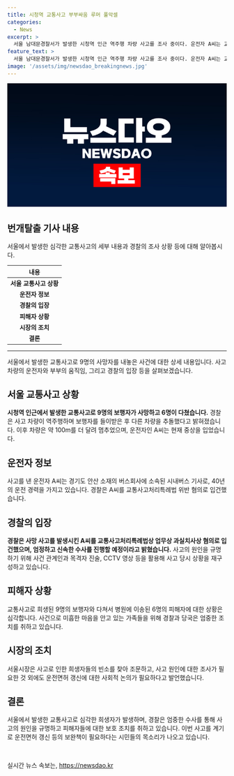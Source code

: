 ```yaml
---
title: 시청역 교통사고 부부싸움 루머 풀악셀
categories:
  - News
excerpt: >
  서울 남대문경찰서가 발생한 시청역 인근 역주행 차량 사고를 조사 중이다. 운전자 A씨는 교통사고처리특례법 위반 혐의로 입건되었고, 사고 원인을 조사 중이다. 온라인 메신저를 통해 루머가 확산되었지만, 경찰은 해당 내용이 사실무근이라고 밝혔다. A씨는 40년 운전 경력을 가진 시내버스 기사로, 사고 후 현재 서울대병원에 입원 중이다. 일부에서는 A씨가 브레이크와 악셀을 착각했거나 급발진이 일어났다는 주장과 맞지 않는 사고 경위가 공개되고 있다. 사건은 여전히 수사 중이며, 사고 원인과 가해 차량의 동선을 재구성하기 위해 목격자 진술, CCTV 및 블랙박스 영상 등을 활용하고 있다. 또한, 이 사고를 계기로 고령자 운전면허 갱신에 대한 사회적 논의가 시작됐다.
feature_text: >
  서울 남대문경찰서가 발생한 시청역 인근 역주행 차량 사고를 조사 중이다. 운전자 A씨는 교통사고처리특례법 위반 혐의로 입건되었고, 사고 원인을 조사 중이다. 온라인 메신저를 통해 루머가 확산되었지만, 경찰은 해당 내용이 사실무근이라고 밝혔다. A씨는 40년 운전 경력을 가진 시내버스 기사로, 사고 후 현재 서울대병원에 입원 중이다. 일부에서는 A씨가 브레이크와 악셀을 착각했거나 급발진이 일어났다는 주장과 맞지 않는 사고 경위가 공개되고 있다. 사건은 여전히 수사 중이며, 사고 원인과 가해 차량의 동선을 재구성하기 위해 목격자 진술, CCTV 및 블랙박스 영상 등을 활용하고 있다. 또한, 이 사고를 계기로 고령자 운전면허 갱신에 대한 사회적 논의가 시작됐다.
image: '/assets/img/newsdao_breakingnews.jpg'
---
```


<p><img src="/assets/img/newsdao_breakingnews.jpg" alt="cryptoinkorea 속보" /></p>

<h2 data-ke-size="size26">번개탈출 기사 내용</h2>

<p data-ke-size="size16">서울에서 발생한 심각한 교통사고의 세부 내용과 경찰의 조사 상황 등에 대해 알아봅시다.</p>

<table>
    <thead>
        <tr>
            <th style="text-align: center;">내용</th>
        </tr>
    </thead>
    <tbody>
        <tr>
            <td style="text-align: center; height: 17px;"><b>서울 교통사고 상황</b></td>
    </tr>
    <tr>
        <td style="text-align: center; height: 17px;"><b>운전자 정보</b></td>
    </tr>
    <tr>
        <td style="text-align: center; height: 17px;"><b>경찰의 입장</b></td>
    </tr>
    <tr>
        <td style="text-align: center; height: 17px;"><b>피해자 상황</b></td>
    </tr>
    <tr>
        <td style="text-align: center; height: 17px;"><b>시장의 조치</b></td>
</tr>
    <tr>
    <td style="text-align: center; height: 17px;"><b>결론</b></td>
    </tr>
    </tbody>
</table>

<hr>

<p data-ke-size="size16">서울에서 발생한 교통사고로 9명의 사망자를 내놓은 사건에 대한 상세 내용입니다. 사고 차량의 운전자와 부부의 움직임, 그리고 경찰의 입장 등을 살펴보겠습니다.</p>

<h2 data-ke-size="size21">서울 교통사고 상황</h2>

<p data-ke-size="size16"><b>시청역 인근에서 발생한 교통사고로 9명의 보행자가 사망하고 6명이 다쳤습니다.</b> 경찰은 사고 차량이 역주행하며 보행자를 들이받은 후 다른 차량을 추돌했다고 밝혀졌습니다. 이후 차량은 약 100m를 더 달려 멈추었으며, 운전자인 A씨는 현재 중상을 입었습니다.</p>

<h2 data-ke-size="size21">운전자 정보</h2>

<p data-ke-size="size16">사고를 낸 운전자 A씨는 경기도 안산 소재의 버스회사에 소속된 시내버스 기사로, 40년의 운전 경력을 가지고 있습니다. 경찰은 A씨를 교통사고처리특례법 위반 혐의로 입건했습니다.</p>

<h2 data-ke-size="size21">경찰의 입장</h2>

<p data-ke-size="size16"><b>경찰은 사망 사고를 발생시킨 A씨를 교통사고처리특례법상 업무상 과실치사상 혐의로 입건했으며, 엄정하고 신속한 수사를 진행할 예정이라고 밝혔습니다.</b> 사고의 원인을 규명하기 위해 사건 관계인과 목격자 진술, CCTV 영상 등을 활용해 사고 당시 상황을 재구성하고 있습니다.</p>

<h2 data-ke-size="size21">피해자 상황</h2>

<p data-ke-size="size16">교통사고로 희생된 9명의 보행자와 다쳐서 병원에 이송된 6명의 피해자에 대한 상황은 심각합니다. 사건으로 미흡한 마음을 안고 있는 가족들을 위해 경찰과 당국은 엄중한 조치를 취하고 있습니다.</p>

<h2 data-ke-size="size21">시장의 조치</h2>

<p data-ke-size="size16">서울시장은 사고로 인한 희생자들의 빈소를 찾아 조문하고, 사고 원인에 대한 조사가 필요한 것 외에도 운전면허 갱신에 대한 사회적 논의가 필요하다고 발언했습니다.</p>

<h2 data-ke-size="size21">결론</h2>

<p data-ke-size="size16">서울에서 발생한 교통사고로 심각한 희생자가 발생하며, 경찰은 엄중한 수사를 통해 사고의 원인을 규명하고 피해자들에 대한 보호 조치를 취하고 있습니다. 이번 사고를 계기로 운전면허 갱신 등의 보완책이 필요하다는 시민들의 목소리가 나오고 있습니다.</p>

<p data-ke-size="size16">&nbsp;</p>
실시간 뉴스 속보는, <a href="https://newsdao.kr" rel="dofollow">https://newsdao.kr</a>


